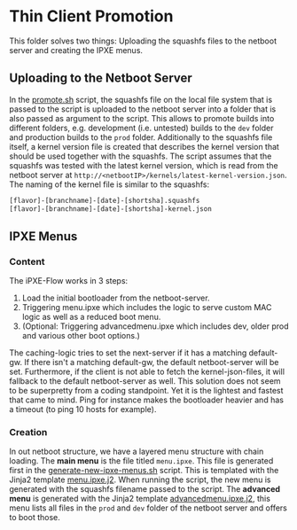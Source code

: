# Thin Client Promotion

This folder solves two things: Uploading the squashfs files to the netboot server and creating the IPXE menus.

## Uploading to the Netboot Server

In the [promote.sh](promote.sh) script, the squashfs file on the local file system that is passed to the script is uploaded to the netboot server into a folder that is also passed as argument to the script. This allows to promote builds into different folders, e.g. development (i.e. untested) builds to the `dev` folder and production builds to the `prod` folder. Additionally to the squashfs file itself, a kernel version file is created that describes the kernel version that should be used together with the squashfs. The script assumes that the squashfs was tested with the latest kernel version, which is read from the netboot server at `http://<netbootIP>/kernels/latest-kernel-version.json`. The naming of the kernel file is similar to the squashfs:

```txt
[flavor]-[branchname]-[date]-[shortsha].squashfs
[flavor]-[branchname]-[date]-[shortsha]-kernel.json
```

## IPXE Menus

### Content

The iPXE-Flow works in 3 steps:

1. Load the initial bootloader from the netboot-server.
2. Triggering menu.ipxe which includes the logic to serve custom MAC logic as well as a reduced boot menu.
3. (Optional: Triggering advancedmenu.ipxe which includes dev, older prod and various other boot options.)

The caching-logic tries to set the next-server if it has a matching default-gw. If there isn't a matching default-gw, the default netboot-server will be set. Furthermore, if the client is not able to fetch the kernel-json-files, it will fallback to the default netboot-server as well. This solution does not seem to be superpretty from a coding standpoint. Yet it is the lightest and fastest that came to mind. Ping for instance makes the bootloader heavier and has a timeout (to ping 10 hosts for example).

### Creation

In out netboot structure, we have a layered menu structure with chain loading. The **main menu** is the file titled `menu.ipxe`. This file is generated first in the [generate-new-ipxe-menus.sh](generate-new-ipxe-menus.sh) script. This is templated with the Jinja2 template [menu.ipxe.j2](menu.ipxe.j2). When running the script, the new menu is generated with the squashfs filename passed to the script. The **advanced menu** is generated with the Jinja2 template [advancedmenu.ipxe.j2](advancedmenu.ipxe.j2), this menu lists all files in the `prod` and `dev` folder of the netboot server and offers to boot those.
